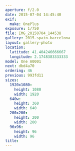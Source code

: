 ```yaml
---
aperture: f/2.0
date: 2015-07-04 14:45:40
exif:
  make: OnePlus
exposure: 1/750
file: IMG_20150704_144538
gallery: 2015-spain-barcelona
layout: gallery-photo
location:
  latitude: 41.404246666667
  longitude: 2.1748383333333
model: One A0001
next: dbd4a70
ordering: 46
previous: 993fd11
sizes:
  1920x1080:
    height: 1080
    width: 1920
  640w:
    height: 360
    width: 640
  200x200:
    height: 200
    width: 200
  96x96:
    height: 96
    width: 96
title: 
---
```

